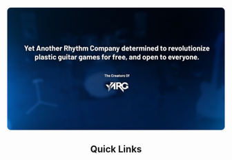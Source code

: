 [![Banner](https://github.com/YARC-Official/.github/blob/main/profile/banner.png)](https://github.com/YARC-Official/)

<h2 align="center">
  Quick Links
</h2>